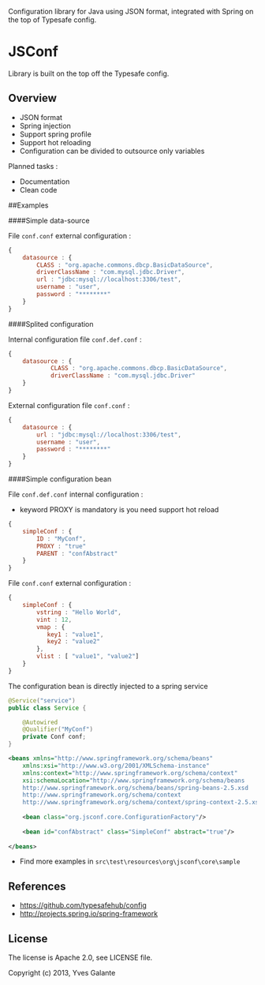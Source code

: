 Configuration library for Java using JSON format, integrated with Spring on the top of Typesafe config.

JSConf
======

Library is built on the top off the Typesafe config.

## Overview

- JSON format
- Spring injection 
- Support spring profile
- Support hot reloading
- Configuration can be divided to outsource only variables

Planned tasks :
- Documentation
- Clean code


##Examples

####Simple data-source 

File `conf.conf` external configuration :

```javascript
{
	datasource : {
	    CLASS : "org.apache.commons.dbcp.BasicDataSource",
	    driverClassName : "com.mysql.jdbc.Driver",
	    url : "jdbc:mysql://localhost:3306/test",
	    username : "user",
	    password : "********"
	}
}
```

####Splited configuration

Internal configuration file `conf.def.conf`  :

```javascript
{
	datasource : {
	        CLASS : "org.apache.commons.dbcp.BasicDataSource",
	        driverClassName : "com.mysql.jdbc.Driver"
	}
}
```

External configuration file `conf.conf` :

```javascript
{
	datasource : {
	    url : "jdbc:mysql://localhost:3306/test",
	    username : "user",
	    password : "********"
	}
}
```

####Simple configuration bean

File `conf.def.conf` internal configuration :

- keyword PROXY is mandatory is you need support hot reload

```javascript
{
	simpleConf : {
	    ID : "MyConf",
	    PROXY : "true"
	    PARENT : "confAbstract"
    }
}
```


File `conf.conf` external configuration :

```javascript
{
	simpleConf : {
	    vstring : "Hello World",
	    vint : 12,
	    vmap : {
	       key1 : "value1",
	       key2 : "value2"
	    },
	    vlist : [ "value1", "value2"]
	}
}
```

The configuration bean is directly injected to a spring service

```java  
@Service("service")
public class Service {

	@Autowired
	@Qualifier("MyConf")
    private Conf conf;
}

```

```xml  
<beans xmlns="http://www.springframework.org/schema/beans"
	xmlns:xsi="http://www.w3.org/2001/XMLSchema-instance" 
	xmlns:context="http://www.springframework.org/schema/context"
	xsi:schemaLocation="http://www.springframework.org/schema/beans
	http://www.springframework.org/schema/beans/spring-beans-2.5.xsd
	http://www.springframework.org/schema/context
	http://www.springframework.org/schema/context/spring-context-2.5.xsd">
	
	<bean class="org.jsconf.core.ConfigurationFactory"/>
	
	<bean id="confAbstract" class="SimpleConf" abstract="true"/>
	
</beans>
```

- Find more examples in `src\test\resources\org\jsconf\core\sample`

## References

- https://github.com/typesafehub/config
- http://projects.spring.io/spring-framework

## License

The license is Apache 2.0, see LICENSE file.

Copyright (c) 2013, Yves Galante

